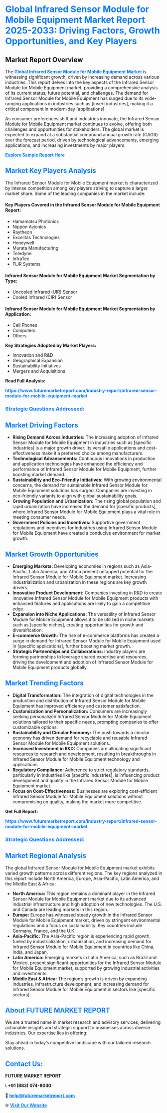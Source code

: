 <h1 style="color: #007BFF;">Global Infrared Sensor Module for Mobile Equipment Market Report 2025-2033: Driving Factors, Growth Opportunities, and Key Players</h1>

<section id="overview">
<h2>Market Report Overview</h2>
<p>The <a href="https://www.futuremarketreport.com/industry-report/infrared-sensor-module-for-mobile-equipment-market" style="color: #007BFF; text-decoration: none;"><strong>Global Infrared Sensor Module for Mobile Equipment Market</strong></a> is witnessing significant growth, driven by increasing demand across various industries. This report delves into the key aspects of the Infrared Sensor Module for Mobile Equipment market, providing a comprehensive analysis of its current status, future potential, and challenges. The demand for Infrared Sensor Module for Mobile Equipment has surged due to its wide-ranging applications in industries such as [insert industries], making it a critical component in modern-day [applications].</p>
<p>As consumer preferences shift and industries innovate, the Infrared Sensor Module for Mobile Equipment market continues to evolve, offering both challenges and opportunities for stakeholders. The global market is expected to expand at a substantial compound annual growth rate (CAGR) over the forecast period, driven by technological advancements, emerging applications, and increasing investments by major players.</p>
</section>

<section id="overview">
<p><a href="https://www.futuremarketreport.com/request-sample/reportId=75460" style="color: #007BFF; text-decoration: none;"><strong>Explore Sample Report Here</strong></a></p>
</section>

<section id="key-players">
<h2 style="color: #007BFF;">Market Key Players Analysis</h2>
<p>The Infrared Sensor Module for Mobile Equipment market is characterized by intense competition among key players striving to capture a larger market share. Some of the leading companies in the market include:</p>
<h4>Key Players Covered in the Infrared Sensor Module for Mobile Equipment Report:</h4>
<ul><li>Hamamatsu Photonics</li><li>Nippon Avionics</li><li>Raytheon</li><li>Excelitas Technologies</li><li>Honeywell</li><li>Murata Manufacturing</li><li>Teledyne</li><li>InfraTec</li><li>FLIR Systems</li></ul>
<h4>Infrared Sensor Module for Mobile Equipment Market Segmentation by Type:</h4>
<ul><li>Uncooled Infrared (UIR) Sensor</li><li>Cooled Infrared (CIR) Sensor</li></ul>

<h4>Infrared Sensor Module for Mobile Equipment Market Segmentation by Application:</h4>
<ul><li>Cell Phones</li><li>Computers</li><li>Others</li></ul>
<p><strong>Key Strategies Adopted by Market Players:</strong></p>
<ul>
<li>Innovation and R&D</li>
<li>Geographical Expansion</li>
<li>Sustainability Initiatives</li>
<li>Mergers and Acquisitions</li>
</ul>
</section>

<section>
<p><strong>Read Full Analysis: </strong></p><a href="https://www.futuremarketreport.com/industry-report/infrared-sensor-module-for-mobile-equipment-market" style="color: #007BFF; text-decoration: none;"><strong>https://www.futuremarketreport.com/industry-report/infrared-sensor-module-for-mobile-equipment-market</strong></a>
<h3 style="color: #007BFF;">Strategic Questions Addressed:</h3>
</section>

<section id="driving-factors">
<h2 style="color: #007BFF;">Market Driving Factors</h2>
<ul>
<li><strong>Rising Demand Across Industries:</strong> The increasing adoption of Infrared Sensor Module for Mobile Equipment in industries such as [specific industries] is a major growth driver. Its versatile applications and cost-effectiveness make it a preferred choice among manufacturers.</li>
<li><strong>Technological Advancements:</strong> Continuous innovations in production and application technologies have enhanced the efficiency and performance of Infrared Sensor Module for Mobile Equipment, further boosting market demand.</li>
<li><strong>Sustainability and Eco-Friendly Initiatives:</strong> With growing environmental concerns, the demand for sustainable Infrared Sensor Module for Mobile Equipment solutions has surged. Companies are investing in eco-friendly variants to align with global sustainability goals.</li>
<li><strong>Growing Population and Urbanization:</strong> The rising global population and rapid urbanization have increased the demand for [specific products], where Infrared Sensor Module for Mobile Equipment plays a vital role in meeting consumer needs.</li>
<li><strong>Government Policies and Incentives:</strong> Supportive government regulations and incentives for industries using Infrared Sensor Module for Mobile Equipment have created a conducive environment for market growth.</li>
</ul>
</section>

<section id="growth-opportunities">
<h2 style="color: #007BFF;">Market Growth Opportunities</h2>
<ul>
<li><strong>Emerging Markets:</strong> Developing economies in regions such as Asia-Pacific, Latin America, and Africa present untapped potential for the Infrared Sensor Module for Mobile Equipment market. Increasing industrialization and urbanization in these regions are key growth drivers.</li>
<li><strong>Innovative Product Development:</strong> Companies investing in R&D to create innovative Infrared Sensor Module for Mobile Equipment products with enhanced features and applications are likely to gain a competitive edge.</li>
<li><strong>Expansion into Niche Applications:</strong> The versatility of Infrared Sensor Module for Mobile Equipment allows it to be utilized in niche markets such as [specific niches], creating opportunities for growth and diversification.</li>
<li><strong>E-commerce Growth:</strong> The rise of e-commerce platforms has created a surge in demand for Infrared Sensor Module for Mobile Equipment used in [specific applications], further boosting market growth.</li>
<li><strong>Strategic Partnerships and Collaborations:</strong> Industry players are forming partnerships to leverage shared expertise and resources, driving the development and adoption of Infrared Sensor Module for Mobile Equipment products globally.</li>
</ul>
</section>

<section id="trending-factors">
<h2 style="color: #007BFF;">Market Trending Factors</h2>
<ul>
<li><strong>Digital Transformation:</strong> The integration of digital technologies in the production and distribution of Infrared Sensor Module for Mobile Equipment has improved efficiency and customer satisfaction.</li>
<li><strong>Customization and Personalization:</strong> Consumers are increasingly seeking personalized Infrared Sensor Module for Mobile Equipment solutions tailored to their specific needs, prompting companies to offer customizable options.</li>
<li><strong>Sustainability and Circular Economy:</strong> The push towards a circular economy has driven demand for recyclable and reusable Infrared Sensor Module for Mobile Equipment solutions.</li>
<li><strong>Increased Investment in R&D:</strong> Companies are allocating significant resources to research and development, resulting in breakthroughs in Infrared Sensor Module for Mobile Equipment technology and applications.</li>
<li><strong>Regulatory Compliance:</strong> Adherence to strict regulatory standards, particularly in industries like [specific industries], is influencing product development and quality in the Infrared Sensor Module for Mobile Equipment market.</li>
<li><strong>Focus on Cost-Effectiveness:</strong> Businesses are exploring cost-efficient Infrared Sensor Module for Mobile Equipment solutions without compromising on quality, making the market more competitive.</li>
</ul>
</section>

<section>
<p><strong>Get Full Report: </strong></p><a href="https://www.futuremarketreport.com/industry-report/infrared-sensor-module-for-mobile-equipment-market" style="color: #007BFF; text-decoration: none;"><strong>https://www.futuremarketreport.com/industry-report/infrared-sensor-module-for-mobile-equipment-market</strong></a>
<h3 style="color: #007BFF;">Strategic Questions Addressed:</h3>
</section>


<section id="regional-analysis">
<h2 style="color: #007BFF;">Market Regional Analysis</h2>
<p>The global Infrared Sensor Module for Mobile Equipment market exhibits varied growth patterns across different regions. The key regions analyzed in this report include North America, Europe, Asia-Pacific, Latin America, and the Middle East & Africa:</p>
<ul>
<li><strong>North America:</strong> This region remains a dominant player in the Infrared Sensor Module for Mobile Equipment market due to its advanced industrial infrastructure and high adoption of new technologies. The U.S. and Canada are leading markets in this region.</li>
<li><strong>Europe:</strong> Europe has witnessed steady growth in the Infrared Sensor Module for Mobile Equipment market, driven by stringent environmental regulations and a focus on sustainability. Key countries include Germany, France, and the U.K.</li>
<li><strong>Asia-Pacific:</strong> The Asia-Pacific region is experiencing rapid growth, fueled by industrialization, urbanization, and increasing demand for Infrared Sensor Module for Mobile Equipment in countries like China, India, and Japan.</li>
<li><strong>Latin America:</strong> Emerging markets in Latin America, such as Brazil and Mexico, present significant opportunities for the Infrared Sensor Module for Mobile Equipment market, supported by growing industrial activities and investments.</li>
<li><strong>Middle East & Africa:</strong> The region’s growth is driven by expanding industries, infrastructure development, and increasing demand for Infrared Sensor Module for Mobile Equipment in sectors like [specific sectors].</li>
</ul>
</section>

<footer>
<h2 style="color: #007BFF;">About FUTURE MARKET REPORT</h2>
<p>We are a trusted name in market research and advisory services, delivering actionable insights and strategic support to businesses across diverse industries. Our expertise lies in offering:</p>

<p>Stay ahead in today’s competitive landscape with our tailored research solutions.</p>

<h2 style="color: #007BFF;">Contact Us:</h2>
<p><strong>FUTURE MARKET REPORT</strong></p>
<p>📞 <strong>+91 (883) 074-8030</strong></p>
<p>📧 <strong><a href="mailto:help@futuremarketreport.com" style="color: #007BFF;">help@futuremarketreport.com</a></strong></p>
<p>🌐 <strong><a href="https://www.futuremarketreport.com/" style="color: #007BFF;">Visit Our Website</a></strong></p>
</footer>